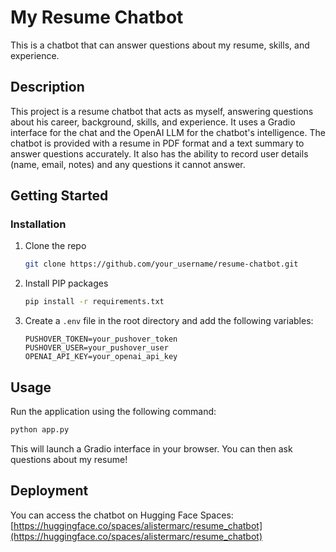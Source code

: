 # My Resume Chatbot

This is a chatbot that can answer questions about my resume, skills, and experience.

## Description

This project is a resume chatbot that acts as myself, answering questions about his career, background, skills, and experience. It uses a Gradio interface for the chat and the OpenAI LLM for the chatbot's intelligence. The chatbot is provided with a resume in PDF format and a text summary to answer questions accurately. It also has the ability to record user details (name, email, notes) and any questions it cannot answer.

## Getting Started

### Installation

1. Clone the repo
   ```sh
   git clone https://github.com/your_username/resume-chatbot.git
   ```
2. Install PIP packages
   ```sh
   pip install -r requirements.txt
   ```
3. Create a `.env` file in the root directory and add the following variables:
   ```
   PUSHOVER_TOKEN=your_pushover_token
   PUSHOVER_USER=your_pushover_user
   OPENAI_API_KEY=your_openai_api_key
   ```

## Usage

Run the application using the following command:
```sh
python app.py
```
This will launch a Gradio interface in your browser. You can then ask questions about my resume!

## Deployment

You can access the chatbot on Hugging Face Spaces:
[https://huggingface.co/spaces/alistermarc/resume_chatbot](https://huggingface.co/spaces/alistermarc/resume_chatbot)
